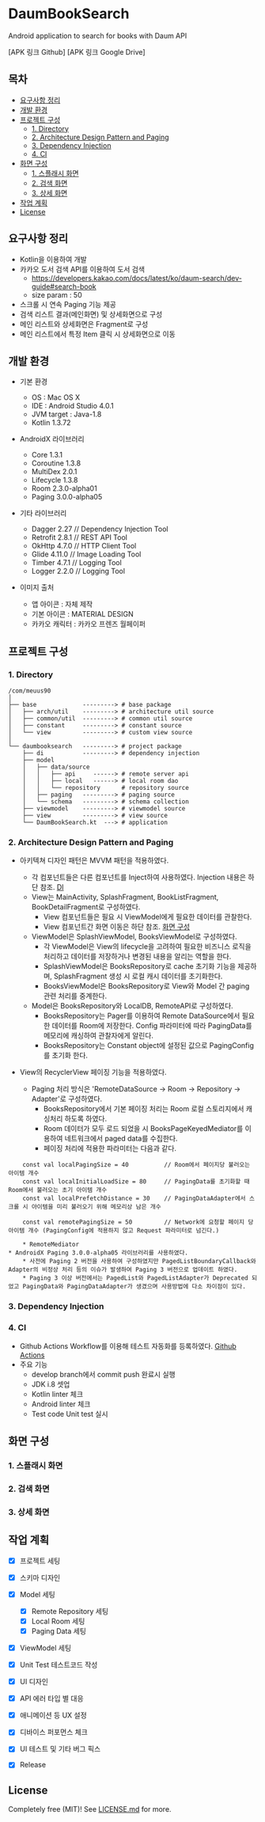 # DaumBookSearch
Android application to search for books with Daum API

[APK 링크 Github]
[APK 링크 Google Drive]


## 목차

- [요구사항 정리](#요구사항-정리)
- [개발 환경](#개발-환경)
- [프로젝트 구성](#프로젝트-구성)
    - [1. Directory](#1-Directory)
    - [2. Architecture Design Pattern and Paging](#2-Architecture-Design-Pattern-and-Paging)
    - [3. Dependency Injection](#3-Dependency-Injection)
    - [4. CI](#4-CI)
- [화면 구성](#화면-구성)
    - [1. 스플래시 화면](#1-스플래시-화면)
    - [2. 검색 화면](#2-검색-화면)
    - [3. 상세 화면](#3-상세-화면)
- [작업 계획](#작업-계획)
- [License](#license)
    
    
## 요구사항 정리

  * Kotlin을 이용하여 개발
  * 카카오 도서 검색 API를 이용하여 도서 검색
    * https://developers.kakao.com/docs/latest/ko/daum-search/dev-guide#search-book
    * size param : 50
  * 스크롤 시 연속 Paging 기능 제공
  * 검색 리스트 결과(메인화면) 및 상세화면으로 구성
  * 메인 리스트와 상세화면은 Fragment로 구성
  * 메인 리스트에서 특정 Item 클릭 시 상세화면으로 이동
  

## 개발 환경

  * 기본 환경
    * OS : Mac OS X
    * IDE : Android Studio 4.0.1
    * JVM target : Java-1.8
    * Kotlin 1.3.72
  
  * AndroidX 라이브러리
    * Core 1.3.1
    * Coroutine 1.3.8
    * MultiDex 2.0.1
    * Lifecycle 1.3.8
    * Room 2.3.0-alpha01
    * Paging 3.0.0-alpha05

  * 기타 라이브러리
    * Dagger 2.27       // Dependency Injection Tool
    * Retrofit 2.8.1    // REST API Tool
    * OkHttp 4.7.0      // HTTP Client Tool
    * Glide 4.11.0      // Image Loading Tool
    * Timber 4.7.1      // Logging Tool
    * Logger 2.2.0      // Logging Tool
    
  * 이미지 출처
    * 앱 아이콘 : 자체 제작
    * 기본 아이콘 : MATERIAL DESIGN
    * 카카오 캐릭터 : 카카오 프렌즈 월페이퍼
    
    
## 프로젝트 구성

### 1. Directory

```
/com/meuus90
│
├── base             ---------> # base package
│   ├── arch/util    ---------> # architecture util source
│   ├── common/util  ---------> # common util source
│   ├── constant     ---------> # constant source
│   └── view         ---------> # custom view source
│
└── daumbooksearch   ---------> # project package
    ├── di           ---------> # dependency injection
    ├── model
    │   ├── data/source
    │   │   ├── api     ------> # remote server api
    │   │   ├── local   ------> # local room dao
    │   │   └── repository      # repository source
    │   ├── paging   ---------> # paging source
    │   └── schema   ---------> # schema collection
    ├── viewmodel    ---------> # viewmodel source
    ├── view         ---------> # view source
    └── DaumBookSearch.kt  ---> # application
```

### 2. Architecture Design Pattern and Paging

  * 아키텍쳐 디자인 패턴은 MVVM 패턴을 적용하였다.
    * 각 컴포넌트들은 다른 컴포넌트를 Inject하여 사용하였다. Injection 내용은 하단 참조. [DI](#Dependency-Injection)
    * View는 MainActivity, SplashFragment, BookListFragment, BookDetailFragment로 구성하였다.
        * View 컴포넌트들은 필요 시 ViewModel에게 필요한 데이터를 관찰한다.
        * View 컴포넌트간 화면 이동은 하단 참조. [화면 구성](#화면-구성)
    * ViewModel은 SplashViewModel, BooksViewModel로 구성하였다.
        * 각 ViewModel은 View의 lifecycle을 고려하여 필요한 비즈니스 로직을 처리하고 데이터를 저장하거나 변경된 내용을 알리는 역할을 한다.
        * SplashViewModel은 BooksRepository로 cache 초기화 기능을 제공하며, SplashFragment 생성 시 로컬 캐시 데이터를 초기화한다.
        * BooksViewModel은 BooksRepository로 View와 Model 간 paging 관련 처리를 중계한다.
    * Model은 BooksRepository와 LocalDB, RemoteAPI로 구성하였다.
        * BooksRepository는 Pager를 이용하여 Remote DataSource에서 필요한 데이터를 Room에 저장한다. Config 파라미터에 따라 PagingData를 메모리에 캐싱하여 관찰자에게 알린다.
        * BooksRepository는 Constant object에 설정된 값으로 PagingConfig를 초기화 한다.
        
  * View의 RecyclerView 페이징 기능을 적용하였다.
    * Paging 처리 방식은 'RemoteDataSource -> Room -> Repository -> Adapter'로 구성하였다.
        * BooksRepository에서 기본 페이징 처리는 Room 로컬 스토리지에서 캐싱처리 하도록 하였다.
        * Room 데이터가 모두 로드 되었을 시 BooksPageKeyedMediator를 이용하여 네트워크에서 paged data를 수집한다.
        * 페이징 처리에 적용한 파라미터는 다음과 같다.
```
    const val localPagingSize = 40          // Room에서 페이지당 불러오는 아이템 개수
    const val localInitialLoadSize = 80     // PagingData를 초기화할 때 Room에서 불러오는 초기 아이템 개수
    const val localPrefetchDistance = 30    // PagingDataAdapter에서 스크롤 시 아이템을 미리 불러오기 위해 메모리상 남은 개수

    const val remotePagingSize = 50         // Network에 요청할 페이지 당 아이템 개수 (PagingConfig에 적용하지 않고 Request 파라미터로 넘긴다.)
```

        * RemoteMediator
    * AndroidX Paging 3.0.0-alpha05 라이브러리를 사용하였다.
        * 사전에 Paging 2 버전을 사용하여 구성하였지만 PagedListBoundaryCallback와 Adapter의 비정상 처리 등의 이슈가 발생하여 Paging 3 버전으로 업데이트 하였다.
        * Paging 3 이상 버전에서는 PagedList와 PagedListAdapter가 Deprecated 되었고 PagingData와 PagingDataAdapter가 생겼으며 사용방법에 다소 차이점이 있다.
      


### 3. Dependency Injection



### 4. CI

  * Github Actions Workflow를 이용해 테스트 자동화를 등록하였다. [Github Actions](https://github.com/meuus90/DaumBookSearch/actions)
  * 주요 기능
    * develop branch에서 commit push 완료시 실행
    * JDK i.8 셋업
    * Kotlin linter 체크
    * Android linter 체크
    * Test code Unit test 실시



## 화면 구성

### 1. 스플래시 화면


### 2. 검색 화면


### 3. 상세 화면


## 작업 계획
- [x] 프로젝트 세팅
- [x] 스키마 디자인
- [x] Model 세팅
    - [x] Remote Repository 세팅
    - [x] Local Room 세팅
    - [x] Paging Data 세팅
- [x] ViewModel 세팅
- [x] Unit Test 테스트코드 작성
- [x] UI 디자인
- [x] API 에러 타입 별 대응
- [x] 애니메이션 등 UX 설정
- [x] 디바이스 퍼포먼스 체크
- [x] UI 테스트 및 기타 버그 픽스
- [x] Release


## License

Completely free (MIT)! See [LICENSE.md](LICENSE.md) for more.
